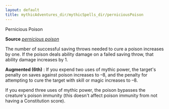 ```yaml
---
layout: default
title: mythicAdventures_dir/mythicSpells_dir/perniciousPoison
---
```

Pernicious Poison

**Source** [_pernicious poison_](../../ultimateMagic_dir/spells_dir/perniciousPoison#_pernicious-poison)

The number of successful saving throws needed to cure a poison increases by one. If the poison deals ability damage on a failed saving throw, that ability damage increases by 1.

**Augmented (6th)** : If you expend two uses of mythic power, the target's penalty on saves against poison increases to –8, and the penalty for attempting to cure the target with skill or magic increases to –8.

If you expend three uses of mythic power, the poison bypasses the creature's poison immunity (this doesn't affect poison immunity from not having a Constitution score).

